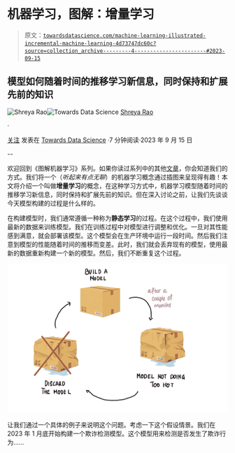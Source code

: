 # 机器学习，图解：增量学习

> 原文：[`towardsdatascience.com/machine-learning-illustrated-incremental-machine-learning-4d73747dc60c?source=collection_archive---------4-----------------------#2023-09-15`](https://towardsdatascience.com/machine-learning-illustrated-incremental-machine-learning-4d73747dc60c?source=collection_archive---------4-----------------------#2023-09-15)

## 模型如何随着时间的推移学习新信息，同时保持和扩展先前的知识

[](https://medium.com/@shreya.rao?source=post_page-----4d73747dc60c--------------------------------)![Shreya Rao](https://medium.com/@shreya.rao?source=post_page-----4d73747dc60c--------------------------------)[](https://towardsdatascience.com/?source=post_page-----4d73747dc60c--------------------------------)![Towards Data Science](https://towardsdatascience.com/?source=post_page-----4d73747dc60c--------------------------------) [Shreya Rao](https://medium.com/@shreya.rao?source=post_page-----4d73747dc60c--------------------------------)

·

[关注](https://medium.com/m/signin?actionUrl=https%3A%2F%2Fmedium.com%2F_%2Fsubscribe%2Fuser%2F99b63de2f2c3&operation=register&redirect=https%3A%2F%2Ftowardsdatascience.com%2Fmachine-learning-illustrated-incremental-machine-learning-4d73747dc60c&user=Shreya+Rao&userId=99b63de2f2c3&source=post_page-99b63de2f2c3----4d73747dc60c---------------------post_header-----------) 发表在 [Towards Data Science](https://towardsdatascience.com/?source=post_page-----4d73747dc60c--------------------------------) ·7 分钟阅读·2023 年 9 月 15 日[](https://medium.com/m/signin?actionUrl=https%3A%2F%2Fmedium.com%2F_%2Fvote%2Ftowards-data-science%2F4d73747dc60c&operation=register&redirect=https%3A%2F%2Ftowardsdatascience.com%2Fmachine-learning-illustrated-incremental-machine-learning-4d73747dc60c&user=Shreya+Rao&userId=99b63de2f2c3&source=-----4d73747dc60c---------------------clap_footer-----------)

--

[](https://medium.com/m/signin?actionUrl=https%3A%2F%2Fmedium.com%2F_%2Fbookmark%2Fp%2F4d73747dc60c&operation=register&redirect=https%3A%2F%2Ftowardsdatascience.com%2Fmachine-learning-illustrated-incremental-machine-learning-4d73747dc60c&source=-----4d73747dc60c---------------------bookmark_footer-----------)

欢迎回到《图解机器学习》系列。如果你读过系列中的其他[文章](https://medium.com/@shreya.rao/list/machine-learning-illustrated-dfb4532491ff)，你会知道我们的方式。我们将一个（*听起来有点无聊*）的机器学习概念通过插图来呈现得有趣！本文将介绍一个叫做**增量学习**的概念，在这种学习方式中，机器学习模型随着时间的推移学习新信息，同时保持和扩展先前的知识。但在深入讨论之前，让我们先谈谈今天模型构建的过程是什么样的。

在构建模型时，我们通常遵循一种称为**静态学习**的过程。在这个过程中，我们使用最新的数据来训练模型。我们在训练过程中对模型进行调整和优化。一旦对其性能感到满意，就会部署该模型。这个模型会在生产环境中运行一段时间。然后我们注意到模型的性能随着时间的推移而变差。此时，我们就会丢弃现有的模型，使用最新的数据重新构建一个新的模型。然后，我们不断重复这个过程。

![](img/07e8722405e2926bf8c48eebe746363e.png)

让我们通过一个具体的例子来说明这个问题。考虑一下这个假设情景。我们在 2023 年 1 月底开始构建一个欺诈检测模型。这个模型用来检测是否发生了欺诈行为……
